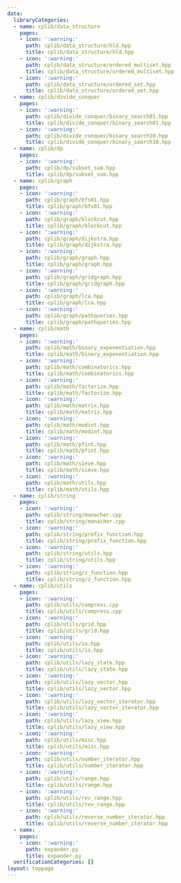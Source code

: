 ```yaml
---
data:
  libraryCategories:
  - name: cplib/data_structure
    pages:
    - icon: ':warning:'
      path: cplib/data_structure/hld.hpp
      title: cplib/data_structure/hld.hpp
    - icon: ':warning:'
      path: cplib/data_structure/ordered_multiset.hpp
      title: cplib/data_structure/ordered_multiset.hpp
    - icon: ':warning:'
      path: cplib/data_structure/ordered_set.hpp
      title: cplib/data_structure/ordered_set.hpp
  - name: cplib/divide_conquer
    pages:
    - icon: ':warning:'
      path: cplib/divide_conquer/binary_search01.hpp
      title: cplib/divide_conquer/binary_search01.hpp
    - icon: ':warning:'
      path: cplib/divide_conquer/binary_search10.hpp
      title: cplib/divide_conquer/binary_search10.hpp
  - name: cplib/dp
    pages:
    - icon: ':warning:'
      path: cplib/dp/subset_sum.hpp
      title: cplib/dp/subset_sum.hpp
  - name: cplib/graph
    pages:
    - icon: ':warning:'
      path: cplib/graph/bfs01.hpp
      title: cplib/graph/bfs01.hpp
    - icon: ':warning:'
      path: cplib/graph/blockcut.hpp
      title: cplib/graph/blockcut.hpp
    - icon: ':warning:'
      path: cplib/graph/dijkstra.hpp
      title: cplib/graph/dijkstra.hpp
    - icon: ':warning:'
      path: cplib/graph/graph.hpp
      title: cplib/graph/graph.hpp
    - icon: ':warning:'
      path: cplib/graph/gridgraph.hpp
      title: cplib/graph/gridgraph.hpp
    - icon: ':warning:'
      path: cplib/graph/lca.hpp
      title: cplib/graph/lca.hpp
    - icon: ':warning:'
      path: cplib/graph/pathqueries.hpp
      title: cplib/graph/pathqueries.hpp
  - name: cplib/math
    pages:
    - icon: ':warning:'
      path: cplib/math/binary_exponentiation.hpp
      title: cplib/math/binary_exponentiation.hpp
    - icon: ':warning:'
      path: cplib/math/combinatorics.hpp
      title: cplib/math/combinatorics.hpp
    - icon: ':warning:'
      path: cplib/math/factorize.hpp
      title: cplib/math/factorize.hpp
    - icon: ':warning:'
      path: cplib/math/matrix.hpp
      title: cplib/math/matrix.hpp
    - icon: ':warning:'
      path: cplib/math/modint.hpp
      title: cplib/math/modint.hpp
    - icon: ':warning:'
      path: cplib/math/pfint.hpp
      title: cplib/math/pfint.hpp
    - icon: ':warning:'
      path: cplib/math/sieve.hpp
      title: cplib/math/sieve.hpp
    - icon: ':warning:'
      path: cplib/math/utils.hpp
      title: cplib/math/utils.hpp
  - name: cplib/string
    pages:
    - icon: ':warning:'
      path: cplib/string/manacher.cpp
      title: cplib/string/manacher.cpp
    - icon: ':warning:'
      path: cplib/string/prefix_function.hpp
      title: cplib/string/prefix_function.hpp
    - icon: ':warning:'
      path: cplib/string/utils.hpp
      title: cplib/string/utils.hpp
    - icon: ':warning:'
      path: cplib/string/z_function.hpp
      title: cplib/string/z_function.hpp
  - name: cplib/utils
    pages:
    - icon: ':warning:'
      path: cplib/utils/compress.cpp
      title: cplib/utils/compress.cpp
    - icon: ':warning:'
      path: cplib/utils/grid.hpp
      title: cplib/utils/grid.hpp
    - icon: ':warning:'
      path: cplib/utils/io.hpp
      title: cplib/utils/io.hpp
    - icon: ':warning:'
      path: cplib/utils/lazy_state.hpp
      title: cplib/utils/lazy_state.hpp
    - icon: ':warning:'
      path: cplib/utils/lazy_vector.hpp
      title: cplib/utils/lazy_vector.hpp
    - icon: ':warning:'
      path: cplib/utils/lazy_vector_iterator.hpp
      title: cplib/utils/lazy_vector_iterator.hpp
    - icon: ':warning:'
      path: cplib/utils/lazy_view.hpp
      title: cplib/utils/lazy_view.hpp
    - icon: ':warning:'
      path: cplib/utils/misc.hpp
      title: cplib/utils/misc.hpp
    - icon: ':warning:'
      path: cplib/utils/number_iterator.hpp
      title: cplib/utils/number_iterator.hpp
    - icon: ':warning:'
      path: cplib/utils/range.hpp
      title: cplib/utils/range.hpp
    - icon: ':warning:'
      path: cplib/utils/rev_range.hpp
      title: cplib/utils/rev_range.hpp
    - icon: ':warning:'
      path: cplib/utils/reverse_number_iterator.hpp
      title: cplib/utils/reverse_number_iterator.hpp
  - name: .
    pages:
    - icon: ':warning:'
      path: expander.py
      title: expander.py
  verificationCategories: []
layout: toppage
---
```

